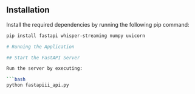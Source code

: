 

## Installation

Install the required dependencies by running the following pip command:

```bash
pip install fastapi whisper-streaming numpy uvicorn

# Running the Application

## Start the FastAPI Server

Run the server by executing:

```bash
python fastapiii_api.py
